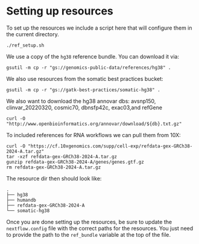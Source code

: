 # Setting up resources

To set up the resources we include a script here that will configure them in the current directory.

```
./ref_setup.sh
```

We use a copy of the `hg38` reference bundle. You can download it via:

```
gsutil -m cp -r "gs://genomics-public-data/references/hg38" .
```

We also use resources from the somatic best practices bucket:

```
gsutil -m cp -r "gs://gatk-best-practices/somatic-hg38" .
```

We also want to download the hg38 annovar dbs:
avsnp150, clinvar_20220320, cosmic70, dbnsfp42c, exac03,and refGene

```
curl -O "http://www.openbioinformatics.org/annovar/download/${db}.txt.gz"
```

To included references for RNA workflows we can pull them from 10X:

```
curl -O "https://cf.10xgenomics.com/supp/cell-exp/refdata-gex-GRCh38-2024-A.tar.gz"
tar -xzf refdata-gex-GRCh38-2024-A.tar.gz
gunzip refdata-gex-GRCh38-2024-A/genes/genes.gtf.gz
rm refdata-gex-GRCh38-2024-A.tar.gz
```

The resource dir then should look like:

```
.
├── hg38
├── humandb
├── refdata-gex-GRCh38-2024-A
└── somatic-hg38
```

Once you are done setting up the resources, be sure to update the `nextflow.config` file with the correct paths for the resources. You just need to provide the path to the `ref_bundle` variable at the top of the file.
